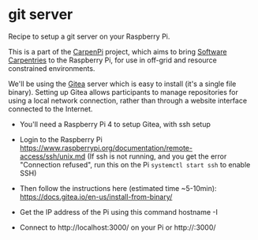 # git server

Recipe to setup a git server on your Raspberry Pi. 

This is a part of the [CarpenPi](https://github.com/CarpenPi) project, which aims to bring [Software Carpentries](https://carpentries.org) to the Raspberry Pi, for use in off-grid and resource constrained environments.

We'll be using the [Gitea](https://gitea.io) server which is easy to install (it's a single file binary). Setting up Gitea allows participants to manage repositories for
using a local network connection, rather than through a website interface
connected to the Internet.

* You'll need a Raspberry Pi 4 to setup Gitea, with ssh setup
* Login to the Raspberry Pi https://www.raspberrypi.org/documentation/remote-access/ssh/unix.md
(If ssh is not running, and you get the error "Connection refused", run this on the Pi `systemctl start ssh` to enable SSH)

* Then follow the instructions here (estimated time ~5-10min): 
https://docs.gitea.io/en-us/install-from-binary/
* Get the IP address of the Pi using this command
    hostname -I
* Connect to http://localhost:3000/ on your Pi or http://<ip address>:3000/
